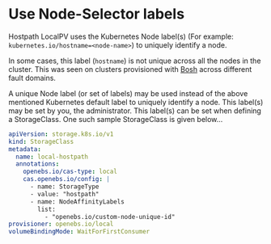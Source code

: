 # Use Node-Selector labels

Hostpath LocalPV uses the Kubernetes Node label(s) (For example: `kubernetes.io/hostname=<node-name>`) to uniquely identify a node.

In some cases, this label (`hostname`) is not unique across all the nodes in the cluster. This was seen on clusters provisioned with [Bosh](https://bosh.io/docs/) across different fault domains.

A unique Node label (or set of labels) may be used instead of the above mentioned Kubernetes default label to uniquely identify a node. This label(s) may be set by you, the administrator.
This label(s) can be set when defining a StorageClass. One such sample StorageClass is given below...

```yaml
apiVersion: storage.k8s.io/v1
kind: StorageClass
metadata:
  name: local-hostpath
  annotations:
    openebs.io/cas-type: local
    cas.openebs.io/config: |
      - name: StorageType
      - value: "hostpath"
      - name: NodeAffinityLabels
        list:
          - "openebs.io/custom-node-unique-id"
provisioner: openebs.io/local
volumeBindingMode: WaitForFirstConsumer
```

